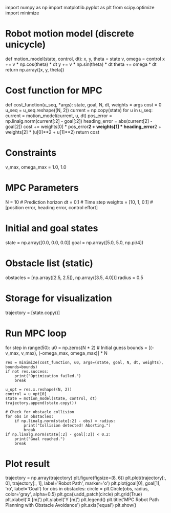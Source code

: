 import numpy as np
import matplotlib.pyplot as plt
from scipy.optimize import minimize

# Robot motion model (discrete unicycle)
def motion_model(state, control, dt):
    x, y, theta = state
    v, omega = control
    x += v * np.cos(theta) * dt
    y += v * np.sin(theta) * dt
    theta += omega * dt
    return np.array([x, y, theta])

# Cost function for MPC
def cost_function(u_seq, *args):
    state, goal, N, dt, weights = args
    cost = 0
    u_seq = u_seq.reshape((N, 2))
    current = np.copy(state)
    for u in u_seq:
        current = motion_model(current, u, dt)
        pos_error = np.linalg.norm(current[:2] - goal[:2])
        heading_error = abs(current[2] - goal[2])
        cost += weights[0] * pos_error**2 + weights[1] * heading_error**2 + weights[2] * (u[0]**2 + u[1]**2)
    return cost

# Constraints
v_max, omega_max = 1.0, 1.0

# MPC Parameters
N = 10     # Prediction horizon
dt = 0.1   # Time step
weights = [10, 1, 0.1]  # [position error, heading error, control effort]

# Initial and goal states
state = np.array([0.0, 0.0, 0.0])
goal = np.array([5.0, 5.0, np.pi/4])

# Obstacle list (static)
obstacles = [np.array([2.5, 2.5]), np.array([3.5, 4.0])]
radius = 0.5

# Storage for visualization
trajectory = [state.copy()]

# Run MPC loop
for step in range(50):
    u0 = np.zeros(N * 2)  # Initial guess
    bounds = [(-v_max, v_max), (-omega_max, omega_max)] * N

    res = minimize(cost_function, u0, args=(state, goal, N, dt, weights), bounds=bounds)
    if not res.success:
        print("Optimization failed.")
        break

    u_opt = res.x.reshape((N, 2))
    control = u_opt[0]
    state = motion_model(state, control, dt)
    trajectory.append(state.copy())

    # Check for obstacle collision
    for obs in obstacles:
        if np.linalg.norm(state[:2] - obs) < radius:
            print("Collision detected! Aborting.")
            break
    if np.linalg.norm(state[:2] - goal[:2]) < 0.2:
        print("Goal reached.")
        break

# Plot result
trajectory = np.array(trajectory)
plt.figure(figsize=(8, 6))
plt.plot(trajectory[:, 0], trajectory[:, 1], label='Robot Path', marker='o')
plt.plot(goal[0], goal[1], 'ro', label='Goal')
for obs in obstacles:
    circle = plt.Circle(obs, radius, color='gray', alpha=0.5)
    plt.gca().add_patch(circle)
plt.grid(True)
plt.xlabel('X [m]')
plt.ylabel('Y [m]')
plt.legend()
plt.title('MPC Robot Path Planning with Obstacle Avoidance')
plt.axis('equal')
plt.show()
